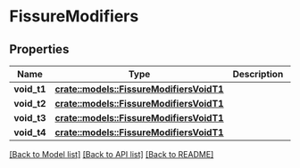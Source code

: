 # FissureModifiers

## Properties

Name | Type | Description | Notes
------------ | ------------- | ------------- | -------------
**void_t1** | [**crate::models::FissureModifiersVoidT1**](fissureModifiers_VoidT1.md) |  | 
**void_t2** | [**crate::models::FissureModifiersVoidT1**](fissureModifiers_VoidT1.md) |  | 
**void_t3** | [**crate::models::FissureModifiersVoidT1**](fissureModifiers_VoidT1.md) |  | 
**void_t4** | [**crate::models::FissureModifiersVoidT1**](fissureModifiers_VoidT1.md) |  | 

[[Back to Model list]](../README.md#documentation-for-models) [[Back to API list]](../README.md#documentation-for-api-endpoints) [[Back to README]](../README.md)



